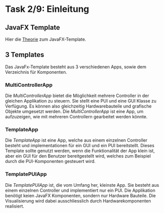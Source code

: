 # Task 2/9: Einleitung

## JavaFX Template
Hier die [Theorie](https://pi4j.com/getting-started/javafx-mvc-template/) zum JavaFX-Template.

## 3 Templates
Das JavaFx-Template besteht aus 3 verschiedenen Apps, sowie dem Verzeichnis für Komponenten.

### MultiControllerApp
Die *MultiControllerApp* bietet die Möglichkeit mehrere Controller in der gleichen Applikation zu steuern. Sie stellt eine 
PUI und eine GUI Klasse zu Verfügung. Es können also gleichzeitig Hardwarebauteile und grafische Objekte umgesetzt werden.
Die *MultiControllerApp* ist eine App, um aufzuzeigen, wie mit mehreren Controllern gearbeitet werden könnte. 

### TemplateApp
Die *TemplateApp* ist eine App, welche aus einem einzelnen Controller besteht und implementationen für ein GUI und ein PUI 
bereitstellt. Dieses Template sollte genutzt werden, wenn die Funktionalität der App klein ist, aber ein GUI für den 
Benutzer bereitgestellt wird, welches zum Beispiel durch die PUI-Komponenten gesteuert wird.

### TemplatePUIApp
Die *TemplatePUIApp* ist, die vom Umfang her, kleinste App. Sie besteht aus einem einzelnen Controller und implementiert 
nur ein PUI. Die Applikation benötigt keien JavaFX Komponenten, sondern nur Hardware Bauteile. Die Visualisierung wird dabei 
ausschliesslich durch Hardwarekomponenten realisiert. 